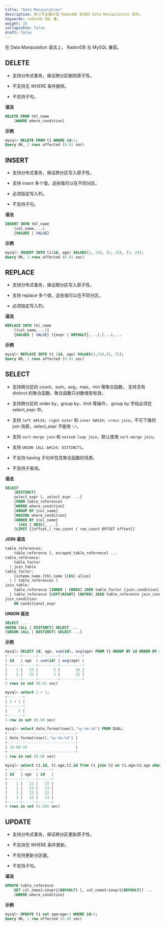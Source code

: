 ```yaml
---
title: "Data Manipulation"
description: 本小节主要介绍 RadonDB 支持的 Data Manipulation 语句。 
keywords: radondb SQL 集,
weight: 20
collapsible: false
draft: false
---
```




在 Data Manipulation 语法上， RadonDB 与 MySQL 兼容。

## DELETE

- 支持分布式事务，保证跨分区删除原子性。

- 不支持无 WHERE 条件删除。

- 不支持子句。

**语法**

```sql
DELETE FROM tbl_name
    [WHERE where_condition]
```

**示例**

```sql
mysql> DELETE FROM t1 WHERE id=1;
Query OK, 2 rows affected (0.01 sec)
```

## INSERT

- 支持分布式事务，保证跨分区写入原子性。

- 支持 insert 多个值，这些值可以在不同分区。

- 必须指定写入列。

- 不支持子句。

**语法**

```sql
INSERT INTO tbl_name
    (col_name,...)
    {VALUES | VALUE}
```

**示例**

```sql
mysql> INSERT INTO t1(id, age) VALUES(1, 24), (2, 28), (3, 29);
Query OK, 3 rows affected (0.01 sec)
```

## REPLACE

- 支持分布式事务，保证跨分区写入原子性。

- 支持 replace 多个值，这些值可以在不同分区。

- 必须指定写入列。

**语法**

```sql
REPLACE INTO tbl_name
    [(col_name,...)]
    {VALUES | VALUE} ({expr | DEFAULT},...),(...),...
```

**示例**

```sql
mysql> REPLACE INTO t1 (id, age) VALUES(3,34),(5, 55);
Query OK, 2 rows affected (0.01 sec)
```

## SELECT

- 支持跨分区的 count，sum，avg，max，min 等聚合函数， 支持含有 distinct 的聚合函数，聚合函数只对数值型有效。

- 支持跨分区的 order by，group by，limit 等操作， group by 字段必须在 select_expr 中。

- 支持 `left &#124; right outer` 和 `inner &#124; cross join`。不可下推的 join 场景，select_expr 不能有 `\*`。

- 支持 `sort-merge join` 和 `nested-loop join`，默认使用 `sort-merge join`。

- 支持 `UNION [ALL &#124; DISTINCT]`。

- 不支持 having 子句中包含聚合函数的场景。

- 不支持子查询。

**语法**

```sql
SELECT
    [DISTINCT]
    select_expr [, select_expr ...]
    [FROM table_references
    [WHERE where_condition]
    [GROUP BY {col_name}
    [HAVING where_condition]
    [ORDER BY {col_name}
      [ASC | DESC], ...]
    [LIMIT {[offset,] row_count | row_count OFFSET offset}]
```

**JOIN 语法**

```sql
table_references:
    table_reference [, escaped_table_reference] ...
table_reference:
    table_factor
  | join_table
table_factor:
    [schema_name.]tbl_name [[AS] alias]
  | ( table_references )
join_table:
    table_reference [INNER | CROSS] JOIN table_factor [join_condition]
  | table_reference {LEFT|RIGHT} [OUTER] JOIN table_reference join_condition
join_condition:
    ON conditional_expr
```

**UNION 语法**

```sql
SELECT ...
UNION [ALL | DISTINCT] SELECT ...
[UNION [ALL | DISTINCT] SELECT ...]
```

**示例**

```sql
mysql> SELECT id, age, sum(id), avg(age) FROM t1 GROUP BY id ORDER BY id DESC LIMIT 10;
+------+------+---------+----------+
| id   | age  | sum(id) | avg(age) |
+------+------+---------+----------+
|    1 |   25 |       2 |       26 |
|    3 |   32 |       3 |       32 |
+------+------+---------+----------+
2 rows in set (0.01 sec)

mysql> select 1 + 1;
+-------+
| 1 + 1 |
+-------+
|     2 |
+-------+
1 row in set (0.00 sec)

mysql> select date_format(now(),'%y-%m-%d') FROM DUAL;
+-------------------------------+
| date_format(now(),'%y-%m-%d') |
+-------------------------------+
| 18-06-18                      |
+-------------------------------+
1 row in set (0.00 sec)

mysql> select t1.id, t1.age,t2.id from t1 join t2 on t1.age=t2.age where t2.id > 10 order by t1.id;
+------+------+------+
| id   | age  | id   |
+------+------+------+
|    1 |   22 |   23 |
|    1 |   22 |   13 |
|    3 |   22 |   23 |
|    3 |   22 |   13 |
+------+------+------+
4 rows in set (1.056 sec)
```

## UPDATE

- 支持分布式事务，保证跨分区更新原子性。

- 不支持无 WHERE 条件更新。

- 不支持更新分区键。

- 不支持子句。

**语法**

```sql
UPDATE table_reference
    SET col_name1={expr1|DEFAULT} [, col_name2={expr2|DEFAULT}] ...
    [WHERE where_condition]
```

**示例**

```sql
mysql> UPDATE t1 set age=age+1 WHERE id=1;
Query OK, 1 row affected (0.00 sec)
```
